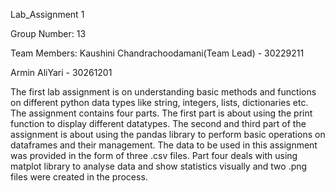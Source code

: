 Lab_Assignment 1

Group Number: 13

Team Members:
Kaushini Chandrachoodamani(Team Lead) - 30229211

Armin AliYari - 30261201

The first lab assignment is on understanding basic methods and functions on different python data types like string, integers, lists, dictionaries etc.
The assignment contains four parts. The first part is about using the print function to display different datatypes. The second and third part of the assignment is about using the pandas library to perform basic operations on dataframes and their management. The data to be used in this assignment was provided in the form of three .csv files. Part four deals with using matplot library to analyse data and show statistics visually and two .png files were created in the process.
